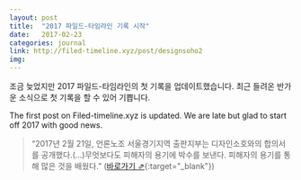 ```yaml
---
layout: post
title:  "2017 파일드-타임라인 기록 시작"
date:   2017-02-23
categories: journal
link: http://filed-timeline.xyz/post/designsoho2
img: 
---
```

조금 늦었지만 2017 파일드-타임라인의 첫 기록을 업데이트했습니다. 최근 들려온 반가운 소식으로 첫 기록을 할 수 있어 기쁩니다. 

The first post on Filed-timeline.xyz is updated. We are late but glad to start off 2017 with good news. 

> “2017년 2월 21일, 언론노조 서울경기지역 출판지부는 디자인소호와의 합의서를 공개했다.(...)무엇보다도 피해자의 용기에 박수를 보낸다. 피해자의 용기를 통해 많은 것을 배웠다.” ([바로가기 &neArr;](http://filed-timeline.xyz/post/designsoho2){:target="_blank"})